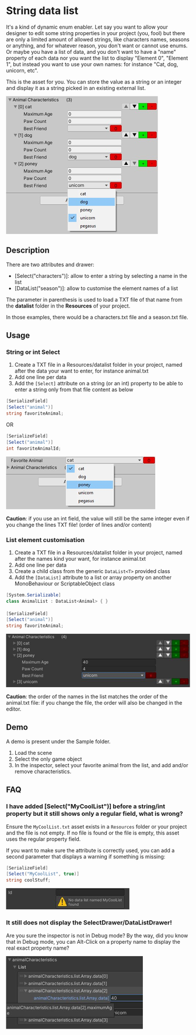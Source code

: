 # String data list

It's a kind of dynamic enum enabler.
Let say you want to allow your designer to edit some string properties in your project (you, fool) but there are only a limited amount of allowed strings, like characters names, seasons or anything, and for whatever reason, you don't want or cannot use enums.
Or maybe you have a list of data, and you don't want to have a "name" property of each data nor you want the list to display "Element 0", "Element 1", but instead you want to use your own names: for instance "Cat, dog, unicorn, etc".

This is the asset for you. You can store the value as a string or an integer and display it as a string picked in an existing external list.

![Customise names of elements in an array](Documentation~/images/list-naming.jpg)

## Description

There are two attributes and drawer:
- [Select("characters")]: allow to enter a string by selecting a name in the list
- [DataList("season")]: allow to customise the element names of a list

The parameter in parenthesis is used to load a TXT file of that name from the **datalist** folder in the **Resources** of your project.

In those examples, there would be a characters.txt file and a season.txt file.

## Usage

### String or int Select

1. Create a TXT file in a Resources/datalist folder in your project, named after the data your want to enter, for instance animal.txt
2. Add one line per data
3. Add the ```[Select]``` attribute on a string (or an int) property to be able to enter a string only from that file content as below

 ```C#
 [SerializeField]
 [Select("animal")]
 string favoriteAnimal;
  ```
  OR

  ```C#
 [SerializeField]
 [Select("animal")]
 int favoriteAnimalId;
  ```

![demo](Documentation~/images/string-select.jpg)

**Caution**: if you use an int field, the value will still be the same integer even if you change the lines TXT file! (order of lines and/or content)

### List element customisation

1. Create a TXT file in a Resources/datalist folder in your project, named after the names kind your want, for instance animal.txt
2. Add one line per data
3. Create a child class from the generic  ```DataList<T>``` provided class
3. Add the ```[DataList]``` attribute to a list or array property on another MonoBehaviour or ScriptableObject class

  ```C#
  [System.Serializable]
  class AnimalList : DataList<Animal> { }

  [SerializeField]
  [Select("animal")]
  string favoriteAnimal;
  ```

![Customise names of elements in an array](Documentation~/images/list-naming-short.jpg)

**Caution**: the order of the names in the list matches the order of the animal.txt file: if you change the file, the order will also be changed in the editor.

## Demo

A demo is present under the Sample folder.

1. Load the scene
2. Select the only game object
3. In the inspector, select your favorite animal from the list, and add and/or remove characteristics.

## FAQ

### I have added [Select("MyCoolList")] before a string/int property but it still shows only a regular field, what is wrong?

Ensure the ```MyCoolList.txt``` asset exists in a ```Resources``` folder or your project and the file is not empty. If no file is found or the file is empty, this asset uses the regular property field.

If you want to make sure the attribute is correctly used, you can add a second parameter that displays a warning if something is missing:

 ```C#
 [SerializeField]
 [Select("MyCoolList", true)]
 string coolStuff;
  ```

![warning when no file is found](Documentation~/images/warning.jpg)

### It still does not display the SelectDrawer/DataListDrawer!

Are you sure the inspector is not in Debug mode?
By the way, did you know that in Debug mode, you can Alt-Click on a property name to display the real exact property name?

![debug mode, no drawer](Documentation~/images/debug-mode.jpg)
